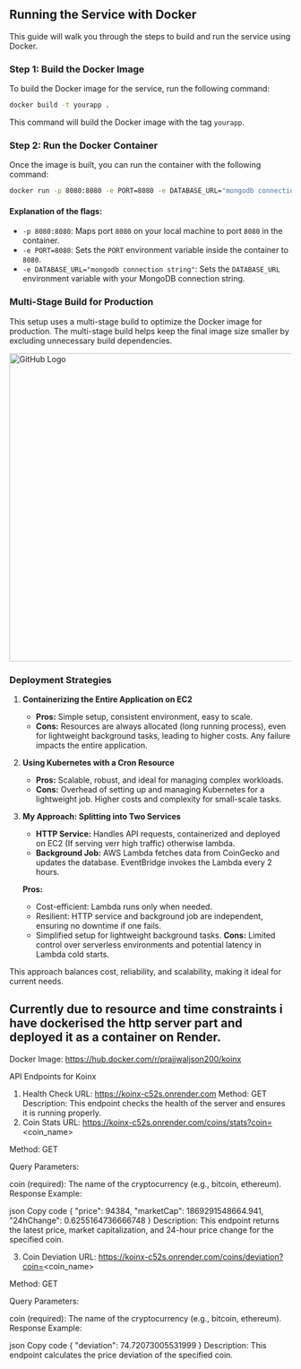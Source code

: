 

## Running the Service with Docker

This guide will walk you through the steps to build and run the service using Docker.

### Step 1: Build the Docker Image

To build the Docker image for the service, run the following command:

```bash
docker build -t yourapp .
```

This command will build the Docker image with the tag `yourapp`.

### Step 2: Run the Docker Container

Once the image is built, you can run the container with the following command:

```bash
docker run -p 8080:8080 -e PORT=8080 -e DATABASE_URL="mongodb connection string" yourapp
```

#### Explanation of the flags:

- `-p 8080:8080`: Maps port `8080` on your local machine to port `8080` in the container.
- `-e PORT=8080`: Sets the `PORT` environment variable inside the container to `8080`.
- `-e DATABASE_URL="mongodb connection string"`: Sets the `DATABASE_URL` environment variable with your MongoDB connection string.

### Multi-Stage Build for Production

This setup uses a multi-stage build to optimize the Docker image for production. The multi-stage build helps keep the final image size smaller by excluding unnecessary build dependencies.

<img src="https://res.cloudinary.com/dzkldv06d/image/upload/v1736613072/Screenshot_2025-01-11_215213_pennzk.png" alt="GitHub Logo" width="550"/>

### Deployment Strategies

1. **Containerizing the Entire Application on EC2**  
   - **Pros:** Simple setup, consistent environment, easy to scale.  
   - **Cons:** Resources are always allocated (long running process), even for lightweight background tasks, leading to higher costs. Any failure impacts the entire application.

2. **Using Kubernetes with a Cron Resource**  
   - **Pros:** Scalable, robust, and ideal for managing complex workloads.  
   - **Cons:** Overhead of setting up and managing Kubernetes for a lightweight job. Higher costs and complexity for small-scale tasks.

3. **My Approach: Splitting into Two Services**  
   - **HTTP Service:** Handles API requests, containerized and deployed on EC2 (If serving verr high traffic) otherwise lambda.  
   - **Background Job:** AWS Lambda fetches data from CoinGecko and updates the database. EventBridge invokes the Lambda every 2 hours.

   **Pros:**  
   - Cost-efficient: Lambda runs only when needed.  
   - Resilient: HTTP service and background job are independent, ensuring no downtime if one fails.  
   - Simplified setup for lightweight background tasks.
   **Cons:** Limited control over serverless environments and potential latency in Lambda cold starts.  

This approach balances cost, reliability, and scalability, making it ideal for current needs.

## Currently due to resource and time constraints i have dockerised the http server part and deployed it as a container on Render.

Docker Image: https://hub.docker.com/r/prajjwaljson200/koinx

API Endpoints for Koinx
1. Health Check
URL: https://koinx-c52s.onrender.com
Method: GET
Description: This endpoint checks the health of the server and ensures it is running properly.
2. Coin Stats
URL: https://koinx-c52s.onrender.com/coins/stats?coin=<coin_name>

Method: GET

Query Parameters:

coin (required): The name of the cryptocurrency (e.g., bitcoin, ethereum).
Response Example:

json
Copy code
{
  "price": 94384,
  "marketCap": 1869291548664.941,
  "24hChange": 0.6255164736666748
}
Description: This endpoint returns the latest price, market capitalization, and 24-hour price change for the specified coin.

3. Coin Deviation
URL: https://koinx-c52s.onrender.com/coins/deviation?coin=<coin_name>

Method: GET

Query Parameters:

coin (required): The name of the cryptocurrency (e.g., bitcoin, ethereum).
Response Example:

json
Copy code
{
  "deviation": 74.72073005531999
}
Description: This endpoint calculates the price deviation of the specified coin.

